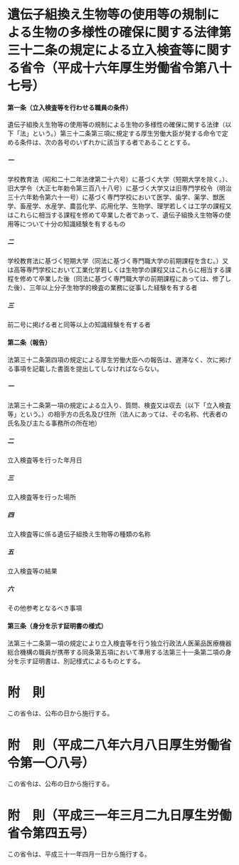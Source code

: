 # 遺伝子組換え生物等の使用等の規制による生物の多様性の確保に関する法律第三十二条の規定による立入検査等に関する省令（平成十六年厚生労働省令第八十七号）
#### 第一条（立入検査等を行わせる職員の条件）
遺伝子組換え生物等の使用等の規制による生物の多様性の確保に関する法律（以下「法」という。）第三十二条第三項に規定する厚生労働大臣が発する命令で定める条件は、次の各号のいずれかに該当する者であることとする。
##### 一
学校教育法（昭和二十二年法律第二十六号）に基づく大学（短期大学を除く。）、旧大学令（大正七年勅令第三百八十八号）に基づく大学又は旧専門学校令（明治三十六年勅令第六十一号）に基づく専門学校において医学、歯学、薬学、獣医学、畜産学、水産学、農芸化学、応用化学、生物学、理学若しくは工学の課程又はこれらに相当する課程を修めて卒業した者であって、遺伝子組換え生物等の使用等について十分の知識経験を有するもの
##### 二
学校教育法に基づく短期大学（同法に基づく専門職大学の前期課程を含む。）又は高等専門学校において工業化学若しくは生物学の課程又はこれらに相当する課程を修めて卒業した後（同法に基づく専門職大学の前期課程にあっては、修了した後）、三年以上分子生物学的検査の業務に従事した経験を有する者
##### 三
前二号に掲げる者と同等以上の知識経験を有する者
#### 第二条（報告）
法第三十二条第四項の規定による厚生労働大臣への報告は、遅滞なく、次に掲げる事項を記載した書面を提出してしなければならない。
##### 一
法第三十二条第一項の規定による立入り、質問、検査又は収去（以下「立入検査等」という。）の相手方の氏名及び住所（法人にあっては、その名称、代表者の氏名及び主たる事務所の所在地）
##### 二
立入検査等を行った年月日
##### 三
立入検査等を行った場所
##### 四
立入検査等に係る遺伝子組換え生物等の種類の名称
##### 五
立入検査等の結果
##### 六
その他参考となるべき事項
#### 第三条（身分を示す証明書の様式）
法第三十二条第一項の規定により立入検査等を行う独立行政法人医薬品医療機器総合機構の職員が携帯する同条第五項において準用する法第三十一条第二項の身分を示す証明書は、別記様式によるものとする。
# 附　則
この省令は、公布の日から施行する。
# 附　則（平成二八年六月八日厚生労働省令第一〇八号）
この省令は、公布の日から施行する。
# 附　則（平成三一年三月二九日厚生労働省令第四五号）
この省令は、平成三十一年四月一日から施行する。
